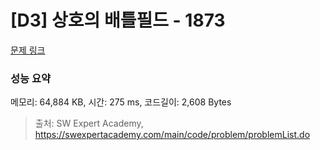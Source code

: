 # [D3] 상호의 배틀필드 - 1873 

[문제 링크](https://swexpertacademy.com/main/code/problem/problemDetail.do?contestProbId=AV5LyE7KD2ADFAXc) 

### 성능 요약

메모리: 64,884 KB, 시간: 275 ms, 코드길이: 2,608 Bytes



> 출처: SW Expert Academy, https://swexpertacademy.com/main/code/problem/problemList.do